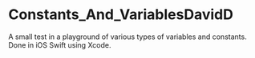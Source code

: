 # Constants_And_VariablesDavidD
A small test in a playground of various types of variables and constants.  Done in iOS Swift using Xcode.
